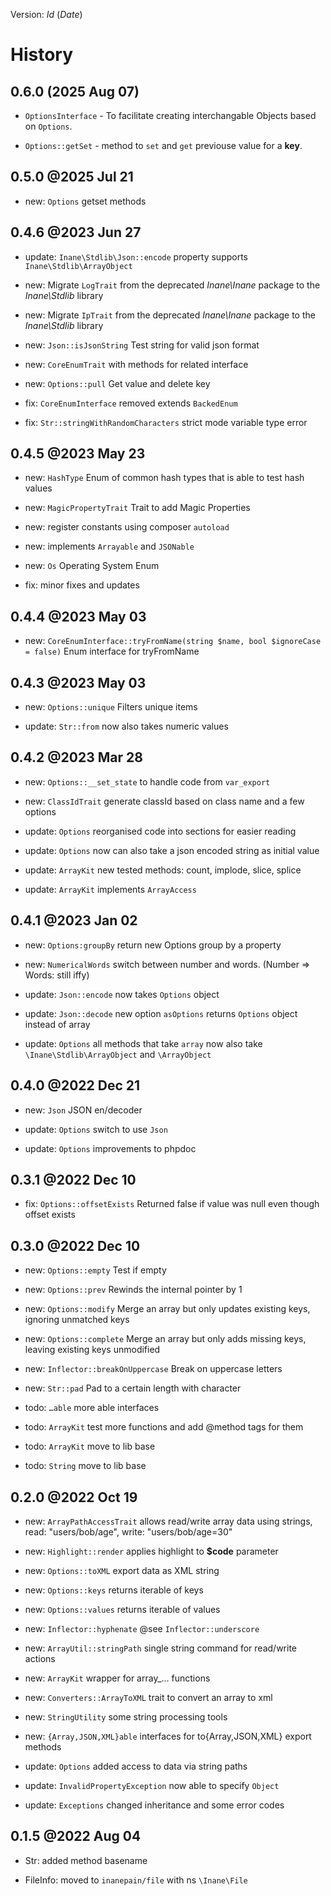 Version: $Id$ ($Date$)

# History

## 0.6.0 (2025 Aug 07)

- `OptionsInterface` - To facilitate creating interchangable Objects
  based on `Options`.

- `Options::getSet` - method to `set` and `get` previouse value for a
  **key**.

## 0.5.0 @2025 Jul 21

- new: `Options` getset methods

## 0.4.6 @2023 Jun 27

- update: `Inane\Stdlib\Json::encode` property supports
  `Inane\Stdlib\ArrayObject`

- new: Migrate `LogTrait` from the deprecated *Inane\Inane* package to
  the *Inane\Stdlib* library

- new: Migrate `IpTrait` from the deprecated *Inane\Inane* package to
  the *Inane\Stdlib* library

- new: `Json::isJsonString` Test string for valid json format

- new: `CoreEnumTrait` with methods for related interface

- new: `Options::pull` Get value and delete key

- fix: `CoreEnumInterface` removed extends `BackedEnum`

- fix: `Str::stringWithRandomCharacters` strict mode variable type error

## 0.4.5 @2023 May 23

- new: `HashType` Enum of common hash types that is able to test hash
  values

- new: `MagicPropertyTrait` Trait to add Magic Properties

- new: register constants using composer `autoload`

- new: implements `Arrayable` and `JSONable`

- new: `Os` Operating System Enum

- fix: minor fixes and updates

## 0.4.4 @2023 May 03

- new:
  `CoreEnumInterface::tryFromName(string $name, bool $ignoreCase = false)`
  Enum interface for tryFromName

## 0.4.3 @2023 May 03

- new: `Options::unique` Filters unique items

- update: `Str::from` now also takes numeric values

## 0.4.2 @2023 Mar 28

- new: `Options::__set_state` to handle code from `var_export`

- new: `ClassIdTrait` generate classId based on class name and a few
  options

- update: `Options` reorganised code into sections for easier reading

- update: `Options` now can also take a json encoded string as initial
  value

- update: `ArrayKit` new tested methods: count, implode, slice, splice

- update: `ArrayKit` implements `ArrayAccess`

## 0.4.1 @2023 Jan 02

- new: `Options:groupBy` return new Options group by a property

- new: `NumericalWords` switch between number and words. (Number =&gt;
  Words: still iffy)

- update: `Json::encode` now takes `Options` object

- update: `Json::decode` new option `asOptions` returns `Options` object
  instead of array

- update: `Options` all methods that take `array` now also take
  `\Inane\Stdlib\ArrayObject` and `\ArrayObject`

## 0.4.0 @2022 Dec 21

- new: `Json` JSON en/decoder

- update: `Options` switch to use `Json`

- update: `Options` improvements to phpdoc

## 0.3.1 @2022 Dec 10

- fix: `Options::offsetExists` Returned false if value was null even
  though offset exists

## 0.3.0 @2022 Dec 10

- new: `Options::empty` Test if empty

- new: `Options::prev` Rewinds the internal pointer by 1

- new: `Options::modify` Merge an array but only updates existing keys,
  ignoring unmatched keys

- new: `Options::complete` Merge an array but only adds missing keys,
  leaving existing keys unmodified

- new: `Inflector::breakOnUppercase` Break on uppercase letters

- new: `Str::pad` Pad to a certain length with character

- todo: `…​able` more able interfaces

- todo: `ArrayKit` test more functions and add @method tags for them

- todo: `ArrayKit` move to lib base

- todo: `String` move to lib base

## 0.2.0 @2022 Oct 19

- new: `ArrayPathAccessTrait` allows read/write array data using
  strings, read: "users/bob/age", write: "users/bob/age=30"

- new: `Highlight::render` applies highlight to **$code** parameter

- new: `Options::toXML` export data as XML string

- new: `Options::keys` returns iterable of keys

- new: `Options::values` returns iterable of values

- new: `Inflector::hyphenate` @see `Inflector::underscore`

- new: `ArrayUtil::stringPath` single string command for read/write
  actions

- new: `ArrayKit` wrapper for array\_… functions

- new: `Converters::ArrayToXML` trait to convert an array to xml

- new: `StringUtility` some string processing tools

- new: `{Array,JSON,XML}able` interfaces for to{Array,JSON,XML} export
  methods

- update: `Options` added access to data via string paths

- update: `InvalidPropertyException` now able to specify `Object`

- update: `Exceptions` changed inheritance and some error codes

## 0.1.5 @2022 Aug 04

- Str: added method basename

- FileInfo: moved to `inanepain/file` with ns `\Inane\File`
